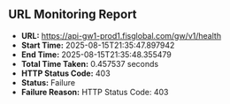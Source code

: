## URL Monitoring Report

- **URL:** https://api-gw1-prod1.fisglobal.com/gw/v1/health
- **Start Time:** 2025-08-15T21:35:47.897942
- **End Time:** 2025-08-15T21:35:48.355479
- **Total Time Taken:** 0.457537 seconds
- **HTTP Status Code:** 403
- **Status:** Failure
- **Failure Reason:** HTTP Status Code: 403
